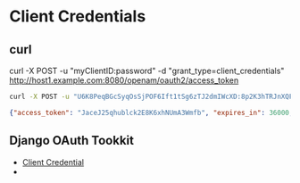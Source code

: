 # Client Credentials


## curl 

curl -X POST -u "myClientID:password" -d "grant_type=client_credentials" http://host1.example.com:8080/openam/oauth2/access_token

~~~bash
curl -X POST -u "U6K8PeqBGcSyqOsSjPOF6Ift1tSg6zTJ2dmIWcXD:8p2K3hTRJnXQFsX92nQIqxiTCUEJO1VACL57FHdzI8EdezdSf1twuBHmSOiaRH1LNpSMGaJ2kbikAitQyH6x6wa2K5iVS4LUdyLLuDHxVUsOerOfgPXDAkDvl5650MmY" -d "grant_type=client_credentials" http://localhost:9000/api/rest/accounts/oauth2/token/
~~~

~~~json
{"access_token": "JaceJ25qhublck2E8K6xhNUmA3Wmfb", "expires_in": 36000, "token_type": "Bearer", "scope": "read write"}
~~~

## Django OAuth Tookkit

- [Client Credential](https://django-oauth-toolkit.readthedocs.io/en/latest/getting_started.html?highlight=client_credentials#client-credential)
- 